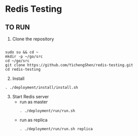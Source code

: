 # Redis Testing

## TO RUN

1. Clone the repository
```shell

sudo su && cd ~
mkdir -p ~/go/src
cd ~/go/src
git clone https://github.com/YichengShen/redis-testing.git
cd redis-testing

```

2. Install
```shell
. ./deployment/install/install.sh
```

3. Start Redis server
    - run as master
        ```shell
        . ./deployment/run/run.sh
        ```
    - run as replica
        ```shell
        . ./deployment/run/run.sh replica
        ```
    